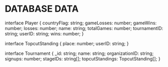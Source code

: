 # DATABASE DATA

interface Player {
  countryFlag: string;
  gameLosses: number;
  gameWins: number;
  losses: number;
  name: string;
  totalGames: number;
  tournamentID: string;
  userID: string;
  wins: number;
}

interface TopcutStanding {
  place: number;
  userID: string;
}

interface Tournament {
  _id: string;
  name: string;
  organizationID: string;
  signups: number;
  stageIDs: string[];
  topcutStandings: TopcutStanding[];
}